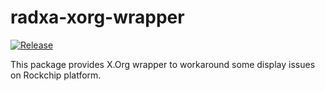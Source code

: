 # radxa-xorg-wrapper

[![Release](https://github.com/radxa-pkg/radxa-xorg-wrapper/actions/workflows/release.yml/badge.svg)](https://github.com/radxa-pkg/radxa-xorg-wrapper/actions/workflows/release.yml)

This package provides X.Org wrapper to workaround some display issues on Rockchip platform.
